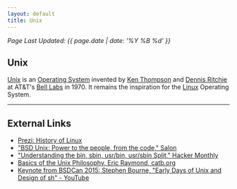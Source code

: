 ```yaml
---
layout: default
title: Unix
---
```

_Page Last Updated: {{ page.date | date: '%Y %B %d' }}_
<br>

## Unix

[Unix](https://en.wikipedia.org/wiki/Unix) is an [Operating System](https://en.wikipedia.org/wiki/Operating_system) invented by [Ken Thompson](https://en.wikipedia.org/wiki/Ken_Thompson) and [Dennis Ritchie](https://en.wikipedia.org/wiki/Dennis_Ritchie) at AT&T's [Bell Labs](https://en.wikipedia.org/wiki/Bell_Labs) in 1970. It remains the inspiration for the [Linux](/docs/Linux) Operating System.

------------------------------------------------------------------------

External Links
--------------

-   [Prezi: History of Linux](http://prezi.com/owlxtbwnxxzg/)
-   ["BSD Unix: Power to the people, from the code," Salon](http://www.salon.com/2000/05/16/chapter_2_part_one/)
-   ["Understanding the bin, sbin, usr/bin, usr/sbin Split," Hacker Monthly](http://landley.net/writing/hackermonthly-issue022-pg33.pdf)
-   [Basics of the Unix Philosophy, Eric Raymond, catb.org](http://www.catb.org/esr/writings/taoup/html/ch01s06.html)
-   [Keynote from BSDCan 2015: Stephen Bourne, "Early Days of Unix and Design of sh" - YouTube](https://www.youtube.com/watch?v=2kEJoWfobpA)
